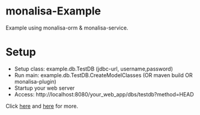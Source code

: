 # monalisa-Example
Example using monalisa-orm & monalisa-service.

# Setup
* Setup class: example.db.TestDB  (jdbc-url, username,password)
* Run main: example.db.TestDB.CreateModelClasses (OR maven build OR monalisa-plugin)
* Startup your web server
* Access: http://localhost:8080/your_web_app/dbs/testdb?method=HEAD 

Click [here](https://github.com/11039850/monalisa-orm) and [here](https://github.com/11039850/monalisa-service) for more. 